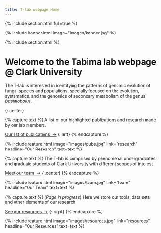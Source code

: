 ```yaml
---
title: T-lab webpage Home
---
```


{% include section.html full=true %}

{% include banner.html image="images/banner.jpg" %}

{% include section.html %}

# Welcome to the Tabima lab webpage @ Clark University

The T-lab is interested in identifying the patterns of genomic evolution of fungal species and populations, specially focused on the evolution, systematics, and the genomics of secondary metabolism of the genus *Basidiobolus*.

{:.center}

{% capture text %}
A list of our highlighted publications and research made by our lab members.

[Our list of publications &nbsp;→](research)
{:.left}
{% endcapture %}

{%
  include feature.html
  image="images/pubs.jpg"
  link="research"
  headline="Our Research"
  text=text
%}

{% capture text %}
The T-lab is comprised by phenomenal undergraduates and graduate students of Clark University with different scopes of interest

[Meet our team &nbsp;→](team)
{:.center}
{% endcapture %}

{%
  include feature.html
  image="images/team.jpg"
  link="team"
  headline="Our Team"
  text=text
%}

{% capture text %}
(*Page in progress*) Here we store our tools, data sets and other elements of our research

[See our resources &nbsp;→](resources)
{:.right}
{% endcapture %}

{%
  include feature.html
  image="images/resources.jpg"
  link="resources"
  headline="Our Resources"
  text=text
%}